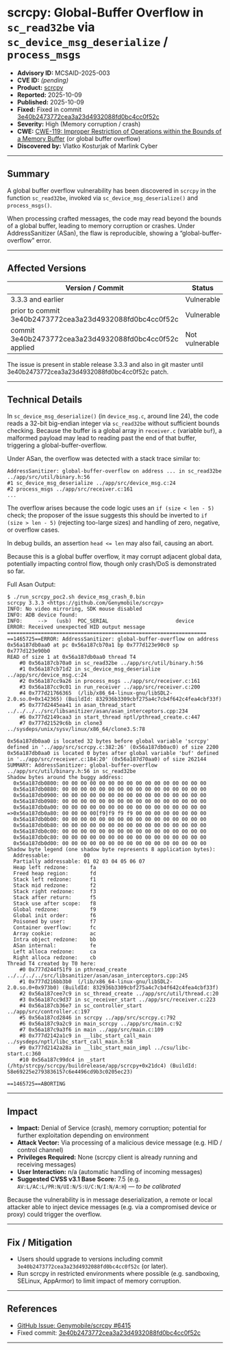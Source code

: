 # scrcpy: Global-Buffer Overflow in `sc_read32be` via `sc_device_msg_deserialize` / `process_msgs`

- **Advisory ID:** MCSAID-2025-003
- **CVE ID:** *(pending)*
- **Product:** [scrcpy](https://github.com/Genymobile/scrcpy)
- **Reported:** 2025-10-09
- **Published:** 2025-10-09
- **Fixed:** Fixed in commit [3e40b2473772cea3a23d4932088fd0bc4cc0f52c](https://github.com/Genymobile/scrcpy/commit/3e40b2473772cea3a23d4932088fd0bc4cc0f52c)
- **Severity:** High (Memory corruption / crash)
- **CWE:** [CWE-119: Improper Restriction of Operations within the Bounds of a Memory Buffer](https://cwe.mitre.org/data/definitions/119.html) (or global buffer overflow)
- **Discovered by:** Vlatko Kosturjak of Marlink Cyber

---

## Summary

A global buffer overflow vulnerability has been discovered in `scrcpy` in the function `sc_read32be`, invoked via `sc_device_msg_deserialize()` and `process_msgs()`.

When processing crafted messages, the code may read beyond the bounds of a global buffer, leading to memory corruption or crashes. Under AddressSanitizer (ASan), the flaw is reproducible, showing a “global-buffer-overflow” error.

---

## Affected Versions

| Version / Commit  | Status                                |
| ----------------- | ------------------------------------- |
| 3.3.3 and earlier | Vulnerable                            |
| prior to commit 3e40b2473772cea3a23d4932088fd0bc4cc0f52c  | Vulnerable             |
| commit 3e40b2473772cea3a23d4932088fd0bc4cc0f52c applied  | Not vulnerable |

The issue is present in stable release 3.3.3 and also in git master until 3e40b2473772cea3a23d4932088fd0bc4cc0f52c patch.

---

## Technical Details

In `sc_device_msg_deserialize()` (in `device_msg.c`, around line 24), the code reads a 32-bit big-endian integer via `sc_read32be` without sufficient bounds checking. Because the buffer is a global array in `receiver.c` (variable `buf`), a malformed payload may lead to reading past the end of that buffer, triggering a global-buffer-overflow.

Under ASan, the overflow was detected with a stack trace similar to:

```
AddressSanitizer: global-buffer-overflow on address ... in sc_read32be ../app/src/util/binary.h:56  
#1 sc_device_msg_deserialize ../app/src/device_msg.c:24  
#2 process_msgs ../app/src/receiver.c:161  
...
```

The overflow arises because the code logic uses an `if (size < len - 5)` check; the proposer of the issue suggests this should be inverted to `if (size > len - 5)` (rejecting too-large sizes) and handling of zero, negative, or overflow cases.

In debug builds, an assertion `head <= len` may also fail, causing an abort.

Because this is a global buffer overflow, it may corrupt adjacent global data, potentially impacting control flow, though only crash/DoS is demonstrated so far.

Full Asan Output:
```
$ ./run_scrcpy_poc2.sh device_msg_crash_0.bin
scrcpy 3.3.3 <https://github.com/Genymobile/scrcpy>
INFO: No video mirroring, SDK mouse disabled
INFO: ADB device found:
INFO:     -->   (usb)  POC_SERIAL                      device
ERROR: Received unexpected HID output message
=================================================================
==1465725==ERROR: AddressSanitizer: global-buffer-overflow on address 0x56a187db0aa0 at pc 0x56a187cb70a1 bp 0x777d123e90c0 sp 0x777d123e90b0
READ of size 1 at 0x56a187db0aa0 thread T4
    #0 0x56a187cb70a0 in sc_read32be ../app/src/util/binary.h:56
    #1 0x56a187cb71d2 in sc_device_msg_deserialize ../app/src/device_msg.c:24
    #2 0x56a187cc9a26 in process_msgs ../app/src/receiver.c:161
    #3 0x56a187cc9c01 in run_receiver ../app/src/receiver.c:200
    #4 0x777d21766365  (/lib/x86_64-linux-gnu/libSDL2-2.0.so.0+0x142365) (BuildId: 832936b3309cbf275a4c7cb4f642c4fea4cbf33f)
    #5 0x777d2445ea41 in asan_thread_start ../../../../src/libsanitizer/asan/asan_interceptors.cpp:234
    #6 0x777d2149caa3 in start_thread nptl/pthread_create.c:447
    #7 0x777d21529c6b in clone3 ../sysdeps/unix/sysv/linux/x86_64/clone3.S:78

0x56a187db0aa0 is located 32 bytes before global variable 'scrcpy' defined in '../app/src/scrcpy.c:382:26' (0x56a187db0ac0) of size 2200
0x56a187db0aa0 is located 0 bytes after global variable 'buf' defined in '../app/src/receiver.c:184:20' (0x56a187d70aa0) of size 262144
SUMMARY: AddressSanitizer: global-buffer-overflow ../app/src/util/binary.h:56 in sc_read32be
Shadow bytes around the buggy address:
  0x56a187db0800: 00 00 00 00 00 00 00 00 00 00 00 00 00 00 00 00
  0x56a187db0880: 00 00 00 00 00 00 00 00 00 00 00 00 00 00 00 00
  0x56a187db0900: 00 00 00 00 00 00 00 00 00 00 00 00 00 00 00 00
  0x56a187db0980: 00 00 00 00 00 00 00 00 00 00 00 00 00 00 00 00
  0x56a187db0a00: 00 00 00 00 00 00 00 00 00 00 00 00 00 00 00 00
=>0x56a187db0a80: 00 00 00 00[f9]f9 f9 f9 00 00 00 00 00 00 00 00
  0x56a187db0b00: 00 00 00 00 00 00 00 00 00 00 00 00 00 00 00 00
  0x56a187db0b80: 00 00 00 00 00 00 00 00 00 00 00 00 00 00 00 00
  0x56a187db0c00: 00 00 00 00 00 00 00 00 00 00 00 00 00 00 00 00
  0x56a187db0c80: 00 00 00 00 00 00 00 00 00 00 00 00 00 00 00 00
  0x56a187db0d00: 00 00 00 00 00 00 00 00 00 00 00 00 00 00 00 00
Shadow byte legend (one shadow byte represents 8 application bytes):
  Addressable:           00
  Partially addressable: 01 02 03 04 05 06 07
  Heap left redzone:       fa
  Freed heap region:       fd
  Stack left redzone:      f1
  Stack mid redzone:       f2
  Stack right redzone:     f3
  Stack after return:      f5
  Stack use after scope:   f8
  Global redzone:          f9
  Global init order:       f6
  Poisoned by user:        f7
  Container overflow:      fc
  Array cookie:            ac
  Intra object redzone:    bb
  ASan internal:           fe
  Left alloca redzone:     ca
  Right alloca redzone:    cb
Thread T4 created by T0 here:
    #0 0x777d244f51f9 in pthread_create ../../../../src/libsanitizer/asan/asan_interceptors.cpp:245
    #1 0x777d216bb3b0  (/lib/x86_64-linux-gnu/libSDL2-2.0.so.0+0x973b0) (BuildId: 832936b3309cbf275a4c7cb4f642c4fea4cbf33f)
    #2 0x56a187cee7c9 in sc_thread_create ../app/src/util/thread.c:20
    #3 0x56a187cc9d37 in sc_receiver_start ../app/src/receiver.c:223
    #4 0x56a187cb36e7 in sc_controller_start ../app/src/controller.c:197
    #5 0x56a187cd2846 in scrcpy ../app/src/scrcpy.c:792
    #6 0x56a187c9a2c9 in main_scrcpy ../app/src/main.c:92
    #7 0x56a187c9a3f6 in main ../app/src/main.c:109
    #8 0x777d2142a1c9 in __libc_start_call_main ../sysdeps/nptl/libc_start_call_main.h:58
    #9 0x777d2142a28a in __libc_start_main_impl ../csu/libc-start.c:360
    #10 0x56a187c99dc4 in _start (/htp/strcpy/scrcpy/buildrelease/app/scrcpy+0x21dc4) (BuildId: 58e69225e2793836157c6e4496cd9b3c0205ec23)

==1465725==ABORTING
```

---

## Impact

* **Impact:** Denial of Service (crash), memory corruption; potential for further exploitation depending on environment
* **Attack Vector:** Via processing of a malicious device message (e.g. HID / control channel)
* **Privileges Required:** None (scrcpy client is already running and receiving messages)
* **User Interaction:** n/a (automatic handling of incoming messages)
* **Suggested CVSS v3.1 Base Score:** 7.5 (e.g. `AV:L/AC:L/PR:N/UI:N/S:U/C:N/I:N/A:H`) — *to be calibrated*

Because the vulnerability is in message deserialization, a remote or local attacker able to inject device messages (e.g. via a compromised device or proxy) could trigger the overflow.

---

## Fix / Mitigation

* Users should upgrade to versions including commit `3e40b2473772cea3a23d4932088fd0bc4cc0f52c` (or later).
* Run scrcpy in restricted environments where possible (e.g. sandboxing, SELinux, AppArmor) to limit impact of memory corruption.

---

## References

* [GitHub Issue: Genymobile/scrcpy #6415](https://github.com/Genymobile/scrcpy/issues/6415)
* Fixed commit: [3e40b2473772cea3a23d4932088fd0bc4cc0f52c](https://github.com/Genymobile/scrcpy/commit/3e40b2473772cea3a23d4932088fd0bc4cc0f52c)
---

